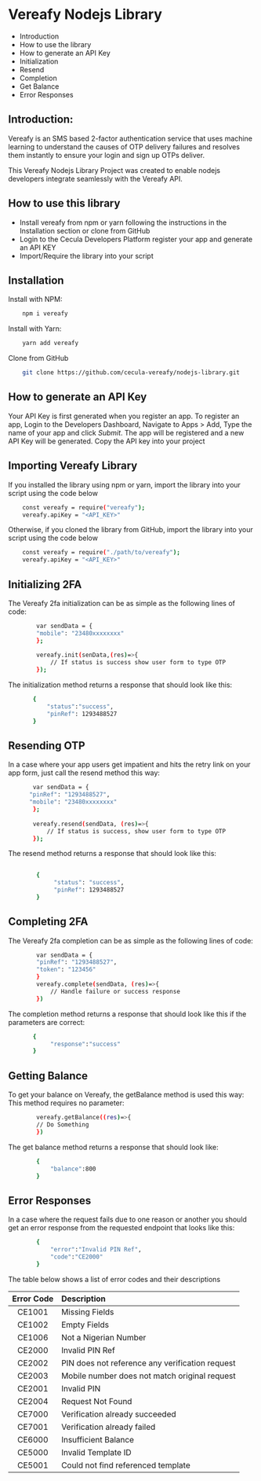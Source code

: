 # Vereafy Nodejs Library

- Introduction
- How to use the library
- How to generate an API Key
- Initialization
- Resend
- Completion
- Get Balance
- Error Responses

## Introduction:

Vereafy is an SMS based 2-factor authentication service that uses machine learning to understand the causes of OTP delivery failures and resolves them instantly to ensure your login and sign up OTPs deliver.

This Vereafy Nodejs Library Project was created to enable nodejs developers integrate seamlessly with the Vereafy API.

## How to use this library
* Install vereafy from npm or yarn following the instructions in the Installation section or clone from GitHub
* Login to the Cecula Developers Platform register your app and generate an API KEY
* Import/Require the library into your script

## Installation

Install with NPM:
```sh
    npm i vereafy
```

Install with Yarn:
```sh
    yarn add vereafy
```

Clone from GitHub

```sh
    git clone https://github.com/cecula-vereafy/nodejs-library.git
```

## How to generate an API Key
Your API Key is first generated when you register an app. To register an app,
Login to the Developers Dashboard, Navigate to Apps > Add, Type the name of your app and click *Submit*. The app will be registered and a new API Key will be generated. Copy the API key into your project

## Importing Vereafy Library
If you installed the library using npm or yarn, import the library into your script using the code below

```sh
    const vereafy = require("vereafy");
    vereafy.apiKey = "<API_KEY>"
```

Otherwise, if you cloned the library from GitHub, import the library into your script using the code below

```sh
    const vereafy = require("./path/to/vereafy");
    vereafy.apiKey = "<API_KEY>"
```
 
## Initializing 2FA
The Vereafy 2fa initialization can be as simple as the following lines of code:
```sh    
        var sendData = {
        "mobile": "23480xxxxxxxx"
        };
    
        vereafy.init(senData,(res)=>{
            // If status is success show user form to type OTP
        });
```
The initialization method returns a response that should look like this:
 ```sh
        {
            "status":"success",
            "pinRef": 1293488527
        }
```

## Resending OTP
In a case where your app users get impatient and hits the retry link on your app form, just call the resend method this way:
 ```sh
        var sendData = {
       "pinRef": "1293488527",
       "mobile": "23480xxxxxxxx"
        };
        
        vereafy.resend(sendData, (res)=>{
            // If status is success, show user form to type OTP
        });
```
The resend method returns a response that should look like this:
```sh
        
        {
             "status": "success",
             "pinRef": 1293488527
        }
```
## Completing 2FA
The Vereafy 2fa completion can be as simple as the following lines of code:
```sh
        var sendData = {
        "pinRef": "1293488527",
        "token": "123456"
        }
        vereafy.complete(sendData, (res)=>{
            // Handle failure or success response
        })
```

The completion method returns a response that should look like this if the parameters are correct:
```sh
       {
            "response":"success"
       }
```
##  Getting Balance
To get your balance on Vereafy, the getBalance method is used this way: This method requires no parameter:
```sh
        vereafy.getBalance((res)=>{
        // Do Something
        })
```
The get balance method returns a response that should look like:
```sh
        {
            "balance":800
        }
```

## Error Responses
In a case where the request fails due to one reason or another you should get an error response from the requested endpoint that looks like this:
```sh
        {
            "error":"Invalid PIN Ref",
            "code":"CE2000"
        }
```
The table below shows a list of error codes and their descriptions

| Error Code | Description     |
|:---------:| :--------------|
| CE1001	| Missing Fields |
| CE1002	| Empty Fields |
| CE1006	| Not a Nigerian Number |
| CE2000	| Invalid PIN Ref |
| CE2002	| PIN does not reference any verification request| 
| CE2003	| Mobile number does not match original request |
| CE2001	| Invalid PIN |
| CE2004	| Request Not Found |
| CE7000	| Verification already succeeded |
| CE7001	| Verification already failed |
| CE6000	| Insufficient Balance |
| CE5000	| Invalid Template ID |
| CE5001	| Could not find referenced template |
